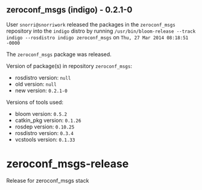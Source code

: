## zeroconf_msgs (indigo) - 0.2.1-0

User `snorri@snorriwork` released the packages in the `zeroconf_msgs` repository into the `indigo` distro by running `/usr/bin/bloom-release --track indigo --rosdistro indigo zeroconf_msgs` on `Thu, 27 Mar 2014 08:18:51 -0000`

The `zeroconf_msgs` package was released.

Version of package(s) in repository `zeroconf_msgs`:
- rosdistro version: `null`
- old version: `null`
- new version: `0.2.1-0`

Versions of tools used:
- bloom version: `0.5.2`
- catkin_pkg version: `0.1.26`
- rosdep version: `0.10.25`
- rosdistro version: `0.3.4`
- vcstools version: `0.1.33`


zeroconf_msgs-release
=====================

Release for zeroconf_msgs stack